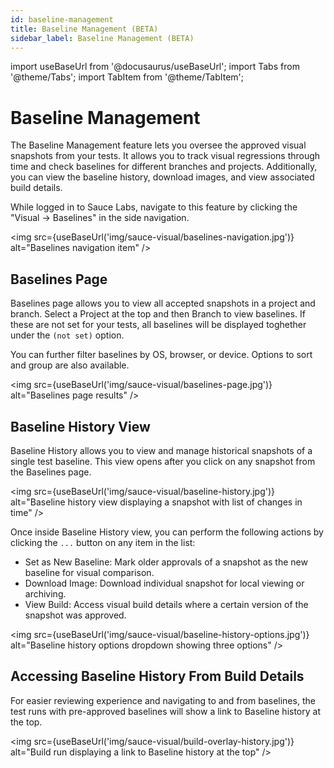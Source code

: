 ```yaml
---
id: baseline-management
title: Baseline Management (BETA)
sidebar_label: Baseline Management (BETA)
---
```


import useBaseUrl from '@docusaurus/useBaseUrl';
import Tabs from '@theme/Tabs';
import TabItem from '@theme/TabItem';

# Baseline Management

The Baseline Management feature lets you oversee the approved visual snapshots from your tests. It allows you to track visual regressions through time and check baselines for different branches and projects. Additionally, you can view the baseline history, download images, and view associated build details.

While logged in to Sauce Labs, navigate to this feature by clicking the "Visual -> Baselines" in the side navigation.

<img src={useBaseUrl('img/sauce-visual/baselines-navigation.jpg')} alt="Baselines navigation item" />

## Baselines Page

Baselines page allows you to view all accepted snapshots in a project and branch. Select a Project at the top and then Branch to view baselines. If these are not set for your tests, all baselines will be displayed toghether under the `(not set)` option.

You can further filter baselines by OS, browser, or device. Options to sort and group are also available.

<img src={useBaseUrl('img/sauce-visual/baselines-page.jpg')} alt="Baselines page results" />

## Baseline History View

Baseline History allows you to view and manage historical snapshots of a single test baseline. This view opens after you click on any snapshot from the Baselines page.

<img src={useBaseUrl('img/sauce-visual/baseline-history.jpg')} alt="Baseline history view displaying a snapshot with list of changes in time" />

Once inside Baseline History view, you can perform the following actions by clicking the `...` button on any item in the list:

- Set as New Baseline: Mark older approvals of a snapshot as the new baseline for visual comparison.
- Download Image: Download individual snapshot for local viewing or archiving.
- View Build: Access visual build details where a certain version of the snapshot was approved.

<img src={useBaseUrl('img/sauce-visual/baseline-history-options.jpg')} alt="Baseline history options dropdown showing three options" />

## Accessing Baseline History From Build Details

For easier reviewing experience and navigating to and from baselines, the test runs with pre-approved baselines will show a link to Baseline history at the top.

<img src={useBaseUrl('img/sauce-visual/build-overlay-history.jpg')} alt="Build run displaying a link to Baseline history at the top" />
